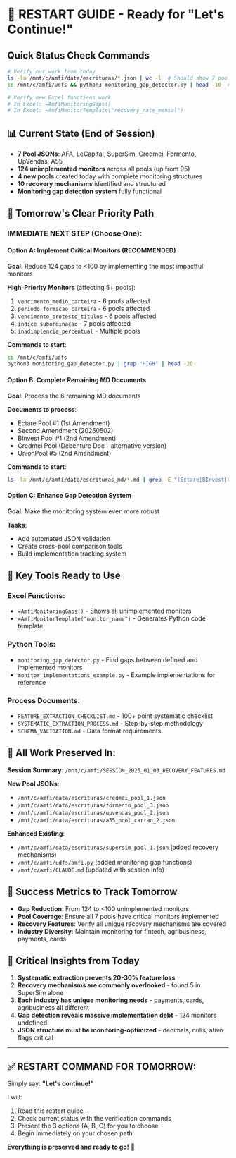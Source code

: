 # 🚀 RESTART GUIDE - Ready for "Let's Continue!"

## Quick Status Check Commands
```bash
# Verify our work from today
ls -la /mnt/c/amfi/data/escrituras/*.json | wc -l  # Should show 7 pools
cd /mnt/c/amfi/udfs && python3 monitoring_gap_detector.py | head -10  # Current gaps

# Verify new Excel functions work
# In Excel: =AmfiMonitoringGaps()
# In Excel: =AmfiMonitorTemplate("recovery_rate_mensal")
```

## 📊 Current State (End of Session)
- **7 Pool JSONs**: AFA, LeCapital, SuperSim, Credmei, Formento, UpVendas, A55
- **124 unimplemented monitors** across all pools (up from 95)
- **4 new pools** created today with complete monitoring structures
- **10 recovery mechanisms** identified and structured
- **Monitoring gap detection system** fully functional

## 🎯 Tomorrow's Clear Priority Path

### **IMMEDIATE NEXT STEP** (Choose One):

#### Option A: Implement Critical Monitors (RECOMMENDED)
**Goal**: Reduce 124 gaps to <100 by implementing the most impactful monitors

**High-Priority Monitors** (affecting 5+ pools):
1. `vencimento_medio_carteira` - 6 pools affected
2. `periodo_formacao_carteira` - 6 pools affected  
3. `vencimento_protesto_titulos` - 6 pools affected
4. `indice_subordinacao` - 7 pools affected
5. `inadimplencia_percentual` - Multiple pools

**Commands to start**:
```bash
cd /mnt/c/amfi/udfs
python3 monitoring_gap_detector.py | grep "HIGH" | head -20
```

#### Option B: Complete Remaining MD Documents
**Goal**: Process the 6 remaining MD documents

**Documents to process**:
- Ectare Pool #1 (1st Amendment)
- Second Amendment (20250502) 
- BInvest Pool #1 (2nd Amendment)
- Credmei Pool (Debenture Doc - alternative version)
- UnionPool #5 (2nd Amendment)

**Commands to start**:
```bash
ls -la /mnt/c/amfi/data/escrituras_md/*.md | grep -E "(Ectare|BInvest|Union)"
```

#### Option C: Enhance Gap Detection System
**Goal**: Make the monitoring system even more robust

**Tasks**:
- Add automated JSON validation
- Create cross-pool comparison tools
- Build implementation tracking system

## 🔧 Key Tools Ready to Use

### **Excel Functions**:
- `=AmfiMonitoringGaps()` - Shows all unimplemented monitors
- `=AmfiMonitorTemplate("monitor_name")` - Generates Python code template

### **Python Tools**:
- `monitoring_gap_detector.py` - Find gaps between defined and implemented monitors
- `monitor_implementations_example.py` - Example implementations for reference

### **Process Documents**:
- `FEATURE_EXTRACTION_CHECKLIST.md` - 100+ point systematic checklist
- `SYSTEMATIC_EXTRACTION_PROCESS.md` - Step-by-step methodology
- `SCHEMA_VALIDATION.md` - Data format requirements

## 💾 All Work Preserved In:

**Session Summary**: `/mnt/c/amfi/SESSION_2025_01_03_RECOVERY_FEATURES.md`

**New Pool JSONs**:
- `/mnt/c/amfi/data/escrituras/credmei_pool_1.json`
- `/mnt/c/amfi/data/escrituras/formento_pool_3.json` 
- `/mnt/c/amfi/data/escrituras/upvendas_pool_2.json`
- `/mnt/c/amfi/data/escrituras/a55_pool_cartao_2.json`

**Enhanced Existing**:
- `/mnt/c/amfi/data/escrituras/supersim_pool_1.json` (added recovery mechanisms)
- `/mnt/c/amfi/udfs/amfi.py` (added monitoring gap functions)
- `/mnt/c/amfi/CLAUDE.md` (updated with session info)

## 🎯 Success Metrics to Track Tomorrow
- **Gap Reduction**: From 124 to <100 unimplemented monitors
- **Pool Coverage**: Ensure all 7 pools have critical monitors implemented
- **Recovery Features**: Verify all unique recovery mechanisms are covered
- **Industry Diversity**: Maintain monitoring for fintech, agribusiness, payments, cards

## 🚨 Critical Insights from Today
1. **Systematic extraction prevents 20-30% feature loss**
2. **Recovery mechanisms are commonly overlooked** - found 5 in SuperSim alone
3. **Each industry has unique monitoring needs** - payments, cards, agribusiness all different
4. **Gap detection reveals massive implementation debt** - 124 monitors undefined
5. **JSON structure must be monitoring-optimized** - decimals, nulls, ativo flags critical

---

## ✅ RESTART COMMAND FOR TOMORROW:

Simply say: **"Let's continue!"** 

I will:
1. Read this restart guide
2. Check current status with the verification commands
3. Present the 3 options (A, B, C) for you to choose
4. Begin immediately on your chosen path

**Everything is preserved and ready to go!** 🚀